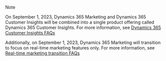 > [!NOTE]
> On September 1, 2023, Dynamics 365 Marketing and Dynamics 365 Customer Insights will be combined into a single product offering called Dynamics 365 Customer Insights. For more information, see [Dynamics 365 Customer Insights FAQs](/dynamics365/marketing/ci-faq)
>
> Additionally, on September 1, 2023, Dynamics 365 Marketing will transition to focus on real-time marketing features only. For more information, see [Real-time marketing transition FAQs](/dynamics365/marketing/real-time-marketing-transition)